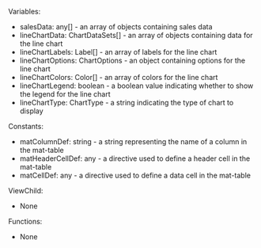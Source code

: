 Variables:
- salesData: any[] - an array of objects containing sales data
- lineChartData: ChartDataSets[] - an array of objects containing data for the line chart
- lineChartLabels: Label[] - an array of labels for the line chart
- lineChartOptions: ChartOptions - an object containing options for the line chart
- lineChartColors: Color[] - an array of colors for the line chart
- lineChartLegend: boolean - a boolean value indicating whether to show the legend for the line chart
- lineChartType: ChartType - a string indicating the type of chart to display

Constants:
- matColumnDef: string - a string representing the name of a column in the mat-table
- matHeaderCellDef: any - a directive used to define a header cell in the mat-table
- matCellDef: any - a directive used to define a data cell in the mat-table

ViewChild:
- None

Functions:
- None